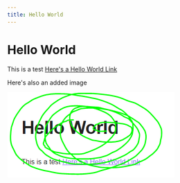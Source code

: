```yaml
---
title: Hello World
---
```


# Hello World

This is a test [Here's a Hello World Link](Here's%20a%20Hello%20World%20Link.md)

Here's also an added image

![Example Image](Files/Hello.png)
